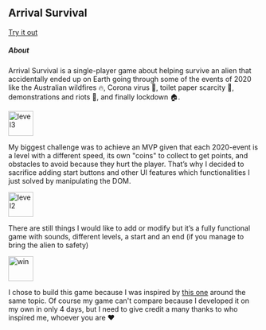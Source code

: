 ## Arrival Survival


<a href="https://mafebracho.github.io/my-first-game/" target="_blank">Try it out</a>



##### About


Arrival Survival is a single-player game about helping survive an alien that accidentally ended up on Earth going through some of the events of 2020 like the Australian wildfires 🔥, Corona virus 🦠, toilet paper scarcity 🧻, demonstrations and riots 💪, and finally lockdown 🏠.



<img src="https://res.cloudinary.com/mafebracho/image/upload/v1617886563/samples/tpmadness_pr7zfa.png" style="width:50px" alt="level3" />



My biggest challenge was to achieve an MVP given that each 2020-event is a level with a different speed, its own "coins" to collect to get points, and obstacles to avoid because they hurt the player. That’s why I decided to sacrifice adding start buttons and other UI features which functionalities I just solved by manipulating the DOM.



<img src="https://res.cloudinary.com/mafebracho/image/upload/v1617886557/samples/covid_bdedhl.png" style="width:50px" alt="level2" />



There are still things I would like to add or modify but it’s a fully functional game with sounds, different levels, a start and an end (if you manage to bring the alien to safety)



<img src="https://res.cloudinary.com/mafebracho/image/upload/v1617886546/samples/win_ikdrcc.png" style="width:50px" alt="win" />



I chose to build this game because I was inspired by [this one](https://2020game.io) around the same topic. Of course my game can't compare because I developed it on my own in only 4 days, but I need to give credit a many thanks to who inspired me, whoever you are ♥️

